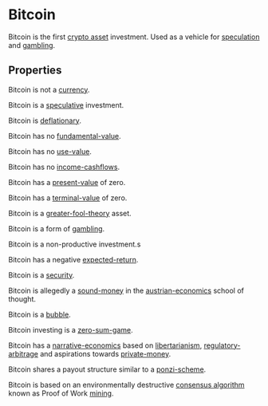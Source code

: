 # Bitcoin

Bitcoin is the first [crypto asset](cryptoasset.md) investment. Used as a vehicle for [speculation](speculation.md) and [gambling](gambling.md).

## Properties

Bitcoin is not a [currency](currency.md).

Bitcoin is a [speculative](speculation.md) investment.

Bitcoin is [deflationary](deflationary.md).

Bitcoin has no [fundamental-value](fundamental-value.md).

Bitcoin has no [use-value](use-value.md).

Bitcoin has no [income-cashflows](income-cashflows.md).

Bitcoin has a [present-value](present-value.md) of zero.

Bitcoin has a [terminal-value](terminal-value.md) of zero.

Bitcoin is a [greater-fool-theory](greater-fool-theory.md) asset.

Bitcoin is a form of [gambling](gambling.md).

Bitcoin is a non-productive investment.s

Bitcoin has a negative [expected-return](expected-return.md).

Bitcoin is a [security](security.md).

Bitcoin is allegedly a [sound-money](sound-money.md) in the [austrian-economics](ideologies/austrian-economics.md) school of thought.

Bitcoin is a [bubble](bubble.md).

Bitcoin investing is a [zero-sum-game](zero-sum-game.md).

Bitcoin has a [narrative-economics](../claims/narrative-economics.md) based on [libertarianism](ideologies/libertarianism.md), [regulatory-arbitrage](regulatory-arbitrage.md) and aspirations towards [private-money](private-money.md).

Bitcoin shares a payout structure similar to a [ponzi-scheme](ponzi-scheme.md).

Bitcoin is based on an environmentally destructive [consensus algorithm](consensus-algorithm.md) known as Proof of Work [mining](mining.md).